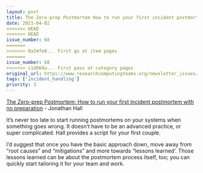 ```yaml
---
layout: post
title: The Zero-prep Postmortem How to run your first incident postmortem with no preparation - Jonathan Hall
date: 2021-04-02
<<<<<<< HEAD
<<<<<<< HEAD
issue_number: 68
=======
>>>>>>> 0a34fe0... First go at item pages
=======
issue_number: 68
>>>>>>> c1d069a... First pass at category pages
original_url: https://www.researchcomputingteams.org/newsletter_issues/0068
tags: ['incident_handling']
priority: 3
---
```


<!-- markdownlint-disable MD033 -->
<!-- markdownlint-disable MD041 -->
<!-- markdownlint-disable MD049 -->

[The Zero-prep Postmortem: How to run your first incident postmortem with no preparation](https://jhall.io/posts/zero-prep-postmortem/) - Jonathan Hall

It’s never too late to start running postmortems on your systems when something goes wrong.  It doesn’t have to be an advanced practice, or super complicated.  Hall provides a script for your first couple.

I’d suggest that once you have the basic approach down,  move away from “root causes” and “mitigations” and more towards “lessons learned’.  Those lessons learned can be about the postmortem process itself, too; you can quickly start tailoring it for your team and work.

